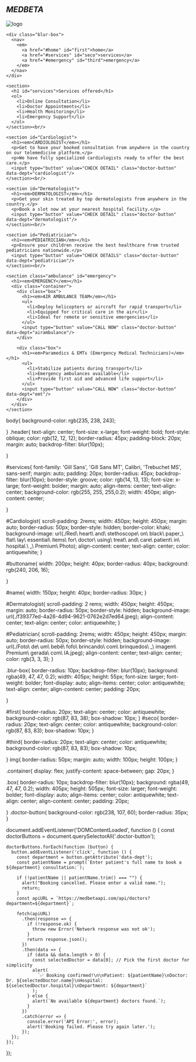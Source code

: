 <!DOCTYPE html>
<html lang="en">
<head>
  <meta charset="UTF-8" />
  <meta name="viewport" content="width=device-width, initial-scale=1.0"/>
  <link rel="stylesheet" href="./script.css"/>
  <title>MEDBETA</title>
</head>
<body background="./Children's Hospital Colorado - ArtHouse Design.jpeg">
  <section>
    <div class="header">
      <h1><em>MEDBETA</em></h1>
      <p><img src="./723b7d2f-604a-4712-8bb4-1549c7455b7e.jpeg" alt="logo"/></p>
    </div>

    <div class="blur-box">
      <nav>
        <em>
          <a href="#home" id="first">home</a>
          <a href="#services" id="seco">services</a>
          <a href="#emergency" id="third">emergency</a>
        </em>
      </nav>
    </div>

    <section>
      <h1 id="services">Services offered</h1>
      <ol>
        <li>Online Consultation</li>
        <li>Doctor Appointments</li>
        <li>Health Monitoring</li>
        <li>Emergency Support</li>
      </ol>
    </section><br/>

    <section id="Cardiologist">
      <h1><em>CARDIOLOGIST</em></h1>
      <p>Get to have your booked consultation from anywhere in the country on our telemedicine platform.</p>
      <p>We have fully specialized cardiologists ready to offer the best care.</p>
      <input type="button" value="CHECK DETAIL" class="doctor-button" data-dept="cardiologist"/>
    </section><br/>

    <section id="Dermatologist">
      <h1><em>DERMATOLOGIST</em></h1>
      <p>Get your skin treated by top dermatologists from anywhere in the country.</p>
      <p>Book a slot now at your nearest hospital facility.</p>
      <input type="button" value="CHECK DETAIL" class="doctor-button" data-dept="dermatologist"/>
    </section><br/>

    <section id="Pediatrician">
      <h1><em>PEDIATRICIAN</em></h1>
      <p>Ensure your children receive the best healthcare from trusted pediatricians nationwide.</p>
      <input type="button" value="CHECK DETAILS" class="doctor-button" data-dept="pediatrician"/>
    </section><br/>

    <section class="ambulance" id="emergency">
      <h1><em>EMERGENCY</em></h1>
      <div class="container">
        <div class="box">
          <h1><em>AIR AMBULANCE TEAM</em></h1>
          <ul>
            <li>Deploy helicopters or aircraft for rapid transport</li>
            <li>Equipped for critical care in the air</li>
            <li>Ideal for remote or sensitive emergencies</li>
          </ul>
          <input type="button" value="CALL NOW" class="doctor-button" data-dept="airambulance"/>
        </div>

        <div class="box">
          <h1><em>Paramedics & EMTs (Emergency Medical Technicians)</em></h1>
          <ul>
            <li>Stabilize patients during transport</li>
            <li>Emergency ambulances available</li>
            <li>Provide first aid and advanced life support</li>
          </ul>
          <input type="button" value="CALL NOW" class="doctor-button" data-dept="emt"/>
        </div>
      </div>
    </section>

 <script src="./index.js"></script>
</body>
</html>



body{
    background-color: rgb(235, 238, 243);
    
    
}
.header{
    text-align: center;
    font-size: x-large;
    font-weight: bold;
    font-style: oblique;
    color: rgb(12, 12, 12);
    border-radius: 45px;
    padding-block: 20px;
    margin: auto;
    backdrop-filter: blur(10px);
    


}

#services{
    font-family: 'Gill Sans', 'Gill Sans MT', Calibri, 'Trebuchet MS', sans-serif;
    margin: auto;
    padding: 20px;
    border-radius: 45px;
    backdrop-filter: blur(10px);
    border-style: groove;
    color: rgb(14, 13, 13);
    font-size: x-large;
    font-weight: bolder;
    margin: auto;
    align-items: center;
    text-align: center;
    background-color: rgb(255, 255, 255,0.2);
    width: 450px;
    align-content: center;
    
}

#Cardiologist{
    scroll-padding: 2rems;
    width: 450px;
    height: 450px;
    margin: auto;
    border-radius: 50px;
    border-style: hidden;
    border-color: khaki;
    background-image: url(./Red\ heart\ and\ stethoscope\ on\ black\ paper_\ flat\ lay\ essential\ items\ for\ doctor\ using\ treat\ and\ care\ patient\ in\ hospital.\ _\ Premium\ Photo);
    align-content: center;
    text-align: center;
    color: antiquewhite;
}

#buttoname{
    width: 200px;
    height: 40px;
    border-radius: 40px;
    background: rgb(240, 206, 16);

}

#name{
      width: 150px;
    height: 40px;
    border-radius: 30px;
}

#Dermatologist{
    scroll-padding: 2 rems;
    width: 450px;
    height: 450px;
    margin: auto;
    border-radius: 50px;
    border-style: hidden;
    background-image: url(./f39377ed-4a26-4d94-9621-0762e2d7ed64.jpeg);
    align-content: center;
    text-align: center;
    color: antiquewhite;
}

#Pediatrician{
    scroll-padding: 2rems;
     width: 450px;
    height: 450px;
    margin: auto;
    border-radius: 50px;
    border-style: hidden;
    background-image: url(./Foto\ de\ um\ bebê\ fofo\ brincando\ com\ brinquedos\ _\ imagem\ Premium\ gerada\ com\ IA.jpeg);
    align-content: center;
    text-align: center;
    color: rgb(3, 3, 3);
}

.blur-box{
    border-radius: 10px;
    backdrop-filter: blur(10px);
    background: rgba(49, 47, 47, 0.2);
    width: 405px;
    height: 55px;
    font-size: larger;
    font-weight: bolder;
    font-display: auto;
    align-items: center;
    color: antiquewhite;
    text-align: center;
    align-content: center;
    padding: 20px;

}

#first{
    border-radius: 20px;
    text-align: center;
    color: antiquewhite;
    background-color: rgb(87, 83, 38);
    box-shadow: 10px;
}
#seco{
      border-radius: 20px;
    text-align: center;
    color: antiquewhite;
    background-color: rgb(87, 83, 83);
    box-shadow: 10px;
}

#third{
      border-radius: 20px;
    text-align: center;
    color: antiquewhite;
    background-color: rgb(87, 83, 83);
    box-shadow: 10px;

}
img{
    border-radius: 50px;
    margin: auto;
    width: 100px;
    height: 100px;
}


.container{
    display: flex;
    justify-content: space-between;
    gap: 20px;
}

.box{
     border-radius: 10px;
    backdrop-filter: blur(10px);
    background: rgba(49, 47, 47, 0.2);
    width: 405px;
    height: 505px;
    font-size: larger;
    font-weight: bolder;
    font-display: auto;
    align-items: center;
    color: antiquewhite;
    text-align: center;
    align-content: center;
    padding: 20px;
    


}
.doctor-button{
    background-color: rgb(238, 107, 60);
    border-radius: 35px;
}



 document.addEventListener('DOMContentLoaded', function () {
    const doctorButtons = document.querySelectorAll('.doctor-button');

    doctorButtons.forEach(function (button) {
      button.addEventListener('click', function () {
        const department = button.getAttribute('data-dept');
        const patientName = prompt(`Enter patient's full name to book a ${department} consultation:`);

        if (!patientName || patientName.trim() === "") {
          alert("Booking cancelled. Please enter a valid name.");
          return;
        }
        const apiURL = `https://medbetaapi.com/api/doctors?department=${department}`;

        fetch(apiURL)
          .then(response => {
            if (!response.ok) {
              throw new Error('Network response was not ok');
            }
            return response.json();
          })
          .then(data => {
            if (data && data.length > 0) {
              const selectedDoctor = data[0]; // Pick the first doctor for simplicity
              alert(
                `✅ Booking confirmed!\n\nPatient: ${patientName}\nDoctor: Dr. ${selectedDoctor.name}\nHospital: ${selectedDoctor.hospital}\nDepartment: ${department}`
              );
            } else {
              alert(`No available ${department} doctors found.`);
            }
          })
          .catch(error => {
            console.error('API Error:', error);
            alert('Booking failed. Please try again later.');
          });
      });
    });
  });
